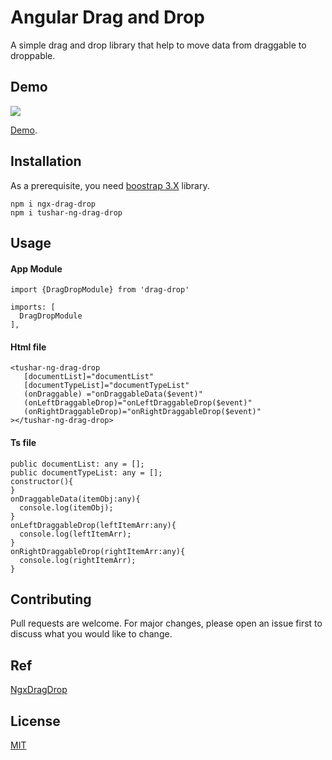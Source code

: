 # Angular Drag and Drop

A simple drag and drop library that help to move data from draggable to droppable.

## Demo
![](https://media.giphy.com/media/STT33JzC8WdvWtjNo3/giphy.gif)

 [Demo](https://stackblitz.com/edit/tushar-ng-drag-drop?file=src%2Fapp%2Fapp.component.html).

## Installation
As a prerequisite, you need [boostrap 3.X](https://getbootstrap.com) library.
```angular
npm i ngx-drag-drop
npm i tushar-ng-drag-drop
```

## Usage

#### App Module
```angular
import {DragDropModule} from 'drag-drop'

imports: [
  DragDropModule
],
```
#### Html file
```angular
<tushar-ng-drag-drop 
   [documentList]="documentList"
   [documentTypeList]="documentTypeList"
   (onDraggable) ="onDraggableData($event)"
   (onLeftDraggableDrop)="onLeftDraggableDrop($event)"
   (onRightDraggableDrop)="onRightDraggableDrop($event)"
></tushar-ng-drag-drop>
```

#### Ts file
```angular
public documentList: any = [];
public documentTypeList: any = [];
constructor(){      
}
onDraggableData(itemObj:any){
  console.log(itemObj);  
}
onLeftDraggableDrop(leftItemArr:any){
  console.log(leftItemArr);
}
onRightDraggableDrop(rightItemArr:any){
  console.log(rightItemArr);
}
```

## Contributing
Pull requests are welcome. For major changes, please open an issue first to discuss what you would like to change.

## Ref
[NgxDragDrop](https://www.npmjs.com/package/ngx-drag-drop)

## License
[MIT](https://choosealicense.com/licenses/mit/)